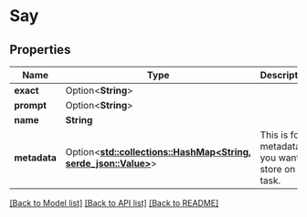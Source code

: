 # Say

## Properties

Name | Type | Description | Notes
------------ | ------------- | ------------- | -------------
**exact** | Option<**String**> |  | [optional]
**prompt** | Option<**String**> |  | [optional]
**name** | **String** |  | 
**metadata** | Option<[**std::collections::HashMap<String, serde_json::Value>**](serde_json::Value.md)> | This is for metadata you want to store on the task. | [optional]

[[Back to Model list]](../README.md#documentation-for-models) [[Back to API list]](../README.md#documentation-for-api-endpoints) [[Back to README]](../README.md)


